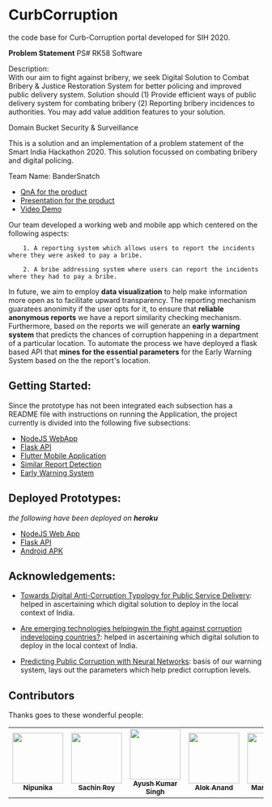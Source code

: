 # CurbCorruption
the code base for Curb-Corruption portal developed for SIH 2020.

**Problem Statement**
PS# RK58 Software

Description: 	
With our aim to fight against bribery, we seek Digital Solution to Combat Bribery & Justice Restoration System for better policing and improved public delivery system. Solution should (1) Provide efficient ways of public delivery system for combating bribery (2) Reporting bribery incidences to authorities. You may add value addition features to your solution.

Domain Bucket 	Security & Surveillance

This is a solution and an implementation of a problem statement of the Smart India Hackathon 2020. This solution focussed on combating bribery and digital policing.

Team Name: BanderSnatch
- [QnA for the product](https://github.com/Nipunnyka/CurbCorruption/blob/master/SIH%20QnA.pdf)
- [Presentation for the product](https://github.com/Nipunnyka/CurbCorruption/blob/master/Curb%20Corruption(1).pdf)
- [Video Demo](https://youtu.be/Iofrp1x5jBU)

Our team developed a working web and mobile app which centered on the following aspects:
```
    1. A reporting system which allows users to report the incidents where they were asked to pay a bribe.
```
```
    2. A bribe addressing system where users can report the incidents where they had to pay a bribe.
```
In future, we aim to employ **data visualization** to help make information more open as to facilitate upward transparency.
The reporting mechanism guaratees anonimity if the user opts for it, to ensure that **reliable anonymous reports** we have a report similarity checking mechanism. Furthermore, based on the reports we will generate an **early warning system** that predicts the chances of corruption happening in a department of a particular location. To automate the process we have deployed a flask based API that **mines for the essential parameters** for the Early Warning System based on the the report's location.

## Getting Started:
Since the prototype has not been integrated each subsection has a README file with instructions on running the Application, the project currently is divided into the following five subsections:
- [NodeJS WebApp](https://github.com/Nipunnyka/CurbCorruption/tree/master/WebAppQC)
- [Flask API](https://github.com/Nipunnyka/CurbCorruption/tree/master/API)
- [Flutter Mobile Application](https://github.com/Nipunnyka/CurbCorruption/tree/master/SIH-Mobile-App)
- [Similar Report Detection](https://github.com/Nipunnyka/CurbCorruption/tree/master/report_similarity_model)
- [Early Warning System](https://github.com/Nipunnyka/CurbCorruption/tree/master/early_warning_system)

## Deployed Prototypes:
*the following have been deployed on **heroku***
- [NodeJS Web App](https://curb-corruption.herokuapp.com/)  
- [Flask API](https://curb-corruption-api.herokuapp.com/?city=Mumbai&state=Maharashtra) 
- [Android APK](https://github.com/Nipunnyka/CurbCorruption/blob/master/SIH-Mobile-App/sih_app-2.apk)
 
## Acknowledgements:
- [Towards Digital Anti-Corruption Typology for Public Service Delivery](https://dl.acm.org/doi/abs/10.1145/3325112.3325266): helped in ascertaining which digital solution to deploy in the local context of India.

- [Are emerging technologies helpingwin the fight against corruption indeveloping countries?](http://www.govtransparency.eu/wp-content/uploads/2019/02/ICT-corruption-24Feb19_FINAL.pdf): helped in ascertaining which digital solution to deploy in the local context of India.

- [Predicting Public Corruption with Neural Networks](https://papers.ssrn.com/sol3/papers.cfm?abstract_id=3075828): basis of our warning system, lays out the parameters which help predict corruption levels.


## Contributors
Thanks goes to these wonderful people:
<table>
  <tr>
    <td align="center"><a href="https://github.com/Nipunnyka"><img src="https://avatars.githubusercontent.com/Nipunnyka" width="100px;" alt=""/><br /><sub><b>Nipunika</b></sub></a><br /> </td>
    <td align="center"><a href="https://github.com/github-sr"><img src="https://avatars.githubusercontent.com/github-sr" width="100px;" alt=""/><br /><sub><b>Sachin Roy</b></sub></a><br /></td>
    <td align="center"><a href="https://github.com/Ayush-KS"><img src="https://avatars2.githubusercontent.com/u/45496026?s=400&v=4" width="100px;" alt=""/><br /><sub><b>Ayush Kumar Singh</b></sub></a><br /></td>
    <td align="center"><a href="https://github.com/AloxGit"><img src="https://avatars2.githubusercontent.com/u/45495804?s=400&v=4" width="100px;" alt=""/><br /><sub><b>Alok Anand</b></sub></a><br /></td>
    <td align="center"><a href="https://github.com/manalarora"><img src="https://avatars2.githubusercontent.com/u/42407286?s=400&v=4" width="100px;" alt=""/><br /><sub><b>Manan Arora</b></sub></a><br /></td>
    <td align="center"><a href="https://github.com/pgcoder27"><img src="https://avatars1.githubusercontent.com/u/48362539?s=400&v=4" width="100px;" alt=""/><br /><sub><b>Prakhar Garg</b></sub></a><br /></td>
   </tr>
</table>

